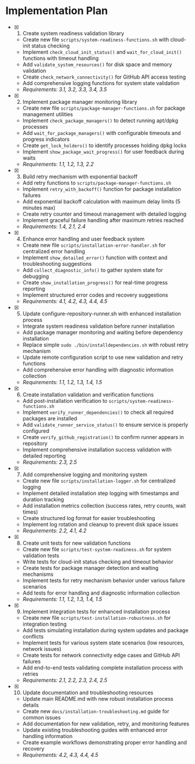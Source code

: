 # Implementation Plan

- [x] 1. Create system readiness validation library


  - Create new file `scripts/system-readiness-functions.sh` with cloud-init status checking
  - Implement `check_cloud_init_status()` and `wait_for_cloud_init()` functions with timeout handling
  - Add `validate_system_resources()` for disk space and memory validation
  - Create `check_network_connectivity()` for GitHub API access testing
  - Add comprehensive logging functions for system state validation
  - _Requirements: 3.1, 3.2, 3.3, 3.4, 3.5_

- [x] 2. Implement package manager monitoring library


  - Create new file `scripts/package-manager-functions.sh` for package management utilities
  - Implement `check_package_managers()` to detect running apt/dpkg processes
  - Add `wait_for_package_managers()` with configurable timeouts and progress indicators
  - Create `get_lock_holders()` to identify processes holding dpkg locks
  - Implement `show_package_wait_progress()` for user feedback during waits
  - _Requirements: 1.1, 1.2, 1.3, 2.2_

- [x] 3. Build retry mechanism with exponential backoff

  - Add retry functions to `scripts/package-manager-functions.sh`
  - Implement `retry_with_backoff()` function for package installation failures
  - Add exponential backoff calculation with maximum delay limits (5 minutes max)
  - Create retry counter and timeout management with detailed logging
  - Implement graceful failure handling after maximum retries reached
  - _Requirements: 1.4, 2.1, 2.4_

- [x] 4. Enhance error handling and user feedback system


  - Create new file `scripts/installation-error-handler.sh` for centralized error handling
  - Implement `show_detailed_error()` function with context and troubleshooting suggestions
  - Add `collect_diagnostic_info()` to gather system state for debugging
  - Create `show_installation_progress()` for real-time progress reporting
  - Implement structured error codes and recovery suggestions
  - _Requirements: 4.1, 4.2, 4.3, 4.4, 4.5_

- [x] 5. Update configure-repository-runner.sh with enhanced installation process


  - Integrate system readiness validation before runner installation
  - Add package manager monitoring and waiting before dependency installation
  - Replace simple `sudo ./bin/installdependencies.sh` with robust retry mechanism
  - Update remote configuration script to use new validation and retry functions
  - Add comprehensive error handling with diagnostic information collection
  - _Requirements: 1.1, 1.2, 1.3, 1.4, 1.5_

- [x] 6. Create installation validation and verification functions


  - Add post-installation verification to `scripts/system-readiness-functions.sh`
  - Implement `verify_runner_dependencies()` to check all required packages are installed
  - Add `validate_runner_service_status()` to ensure service is properly configured
  - Create `verify_github_registration()` to confirm runner appears in repository
  - Implement comprehensive installation success validation with detailed reporting
  - _Requirements: 2.3, 2.5_

- [x] 7. Add comprehensive logging and monitoring system


  - Create new file `scripts/installation-logger.sh` for centralized logging
  - Implement detailed installation step logging with timestamps and duration tracking
  - Add installation metrics collection (success rates, retry counts, wait times)
  - Create structured log format for easier troubleshooting
  - Implement log rotation and cleanup to prevent disk space issues
  - _Requirements: 2.2, 4.1, 4.2_

- [x] 8. Create unit tests for new validation functions


  - Create new file `scripts/test-system-readiness.sh` for system validation tests
  - Write tests for cloud-init status checking and timeout behavior
  - Create tests for package manager detection and waiting mechanisms
  - Implement tests for retry mechanism behavior under various failure scenarios
  - Add tests for error handling and diagnostic information collection
  - _Requirements: 1.1, 1.2, 1.3, 1.4, 1.5_

- [x] 9. Implement integration tests for enhanced installation process


  - Create new file `scripts/test-installation-robustness.sh` for integration testing
  - Add tests simulating installation during system updates and package conflicts
  - Implement tests for various system state scenarios (low resources, network issues)
  - Create tests for network connectivity edge cases and GitHub API failures
  - Add end-to-end tests validating complete installation process with retries
  - _Requirements: 2.1, 2.2, 2.3, 2.4, 2.5_

- [x] 10. Update documentation and troubleshooting resources



  - Update main README.md with new robust installation process details
  - Create new `docs/installation-troubleshooting.md` guide for common issues
  - Add documentation for new validation, retry, and monitoring features
  - Update existing troubleshooting guides with enhanced error handling information
  - Create example workflows demonstrating proper error handling and recovery
  - _Requirements: 4.2, 4.3, 4.4, 4.5_